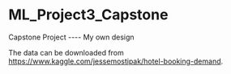 # ML_Project3_Capstone
Capstone Project ---- My own design

The data can be downloaded from https://www.kaggle.com/jessemostipak/hotel-booking-demand.
